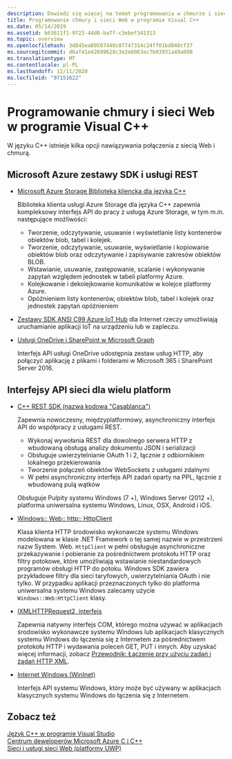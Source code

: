 ```yaml
---
description: Dowiedz się więcej na temat programowania w chmurze i sieci Web w programie Visual C++
title: Programowanie chmury i sieci Web w programie Visual C++
ms.date: 05/14/2019
ms.assetid: b63611f1-9723-44d0-ba7f-c3ebef341313
ms.topic: overview
ms.openlocfilehash: 3d845ea89507440c07747314c24ff01bd848cf37
ms.sourcegitcommit: d6af41e42699628c3e2e6063ec7b03931a49a098
ms.translationtype: MT
ms.contentlocale: pl-PL
ms.lasthandoff: 12/11/2020
ms.locfileid: "97151622"
---
```

# <a name="cloud-and-web-programming-in-visual-c"></a>Programowanie chmury i sieci Web w programie Visual C++

W języku C++ istnieje kilka opcji nawiązywania połączenia z siecią Web i chmurą.

## <a name="microsoft-azure-sdks-and-rest-services"></a>Microsoft Azure zestawy SDK i usługi REST

- [Microsoft Azure Storage Biblioteka kliencka dla języka C++](https://azure.github.io/azure-storage-cpp/)

  Biblioteka klienta usługi Azure Storage dla języka C++ zapewnia kompleksowy interfejs API do pracy z usługą Azure Storage, w tym m.in. następujące możliwości:

  - Tworzenie, odczytywanie, usuwanie i wyświetlanie listy kontenerów obiektów blob, tabel i kolejek.
  - Tworzenie, odczytywanie, usuwanie, wyświetlanie i kopiowanie obiektów blob oraz odczytywanie i zapisywanie zakresów obiektów BLOB.
  - Wstawianie, usuwanie, zastępowanie, scalanie i wykonywanie zapytań względem jednostek w tabeli platformy Azure.
  - Kolejkowanie i dekolejkowanie komunikatów w kolejce platformy Azure.
  - Opóźnieniem listy kontenerów, obiektów blob, tabel i kolejek oraz jednostek zapytań opóźnieniem

- [Zestawy SDK ANSI C99 Azure IoT Hub](/azure/iot-hub/iot-hub-devguide-sdks) dla Internet rzeczy umożliwiają uruchamianie aplikacji IoT na urządzeniu lub w zapleczu.

- [Usługi OneDrive i SharePoint w Microsoft Graph](https://dev.onedrive.com/README.htm)

  Interfejs API usługi OneDrive udostępnia zestaw usług HTTP, aby połączyć aplikację z plikami i folderami w Microsoft 365 i SharePoint Server 2016.

## <a name="windows-and-cross-platform-networking-apis"></a>Interfejsy API sieci dla wielu platform

- [C++ REST SDK (nazwa kodowa "Casablanca")](https://github.com/Microsoft/cpprestsdk)

  Zapewnia nowoczesny, międzyplatformowy, asynchroniczny interfejs API do współpracy z usługami REST.

  - Wykonaj wywołania REST dla dowolnego serwera HTTP z wbudowaną obsługą analizy dokumentu JSON i serializacji
  - Obsługuje uwierzytelnianie OAuth 1 i 2, łącznie z odbiornikiem lokalnego przekierowania
  - Tworzenie połączeń obiektów WebSockets z usługami zdalnymi
  - W pełni asynchroniczny interfejs API zadań oparty na PPL, łącznie z wbudowaną pulą wątków

  Obsługuje Pulpity systemu Windows (7 +), Windows Server (2012 +), platforma uniwersalna systemu Windows, Linux, OSX, Android i iOS.

- [Windows:: Web:: http:: HttpClient](/uwp/api/windows.web.http.httpclient)

  Klasa klienta HTTP środowisko wykonawcze systemu Windows modelowana w klasie .NET Framework o tej samej nazwie w przestrzeni nazw System. Web. `HttpClient` w pełni obsługuje asynchroniczne przekazywanie i pobieranie za pośrednictwem protokołu HTTP oraz filtry potokowe, które umożliwiają wstawianie niestandardowych programów obsługi HTTP do potoku. Windows SDK zawiera przykładowe filtry dla sieci taryfowych, uwierzytelniania OAuth i nie tylko. W przypadku aplikacji przeznaczonych tylko do platforma uniwersalna systemu Windows zalecamy użycie `Windows::Web:HttpClient` klasy.

- [IXMLHTTPRequest2, interfejs](/windows/win32/api/msxml6/nn-msxml6-ixmlhttprequest2)

  Zapewnia natywny interfejs COM, którego można używać w aplikacjach środowisko wykonawcze systemu Windows lub aplikacjach klasycznych systemu Windows do łączenia się z Internetem za pośrednictwem protokołu HTTP i wydawania poleceń GET, PUT i innych. Aby uzyskać więcej informacji, zobacz [Przewodnik: Łączenie przy użyciu zadań i żądań HTTP XML](../parallel/concrt/walkthrough-connecting-using-tasks-and-xml-http-requests.md).

- [Internet Windows (WinInet)](/windows/win32/WinInet/portal)

  Interfejs API systemu Windows, który może być używany w aplikacjach klasycznych systemu Windows do łączenia się z Internetem.

## <a name="see-also"></a>Zobacz też

[Język C++ w programie Visual Studio](../overview/visual-cpp-in-visual-studio.md) <br/>
[Centrum deweloperów Microsoft Azure C i C++](https://azure.microsoft.com/develop/cpp/) <br/>
[Sieci i usługi sieci Web (platformy UWP)](/windows/uwp/networking/)
